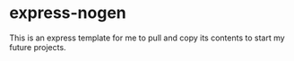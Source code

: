 # express-nogen
This is an express template for me to pull and copy its contents to start my future projects.
